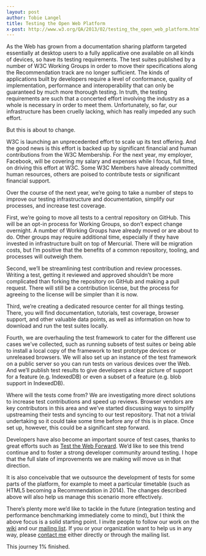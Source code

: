 ```yaml
---
layout: post
author: Tobie Langel
title: Testing the Open Web Platform
x-post: http://www.w3.org/QA/2013/02/testing_the_open_web_platform.html
---
```


As the Web has grown from a documentation sharing platform targeted essentially
at desktop users to a fully applicative one available on all kinds of devices,
so have its testing requirements. The test suites published by a number of W3C
Working Groups in order to move their specifications along the Recommendation
track are no longer sufficient. The kinds of applications built by developers
require a level of conformance, quality of implementation, performance and
interoperability that can only be guaranteed by much more thorough testing. In
truth, the testing requirements are such that a concerted effort involving the
industry as a whole is necessary in order to meet them. Unfortunately, so far,
our infrastructure has been cruelly lacking, which has really impeded any such
effort.

But this is about to change.

W3C is launching an unprecedented effort to scale up its test offering. And the
good news is this effort is backed up by significant financial and human
contributions from the W3C Membership. For the next year, my employer, Facebook,
will be covering my salary and expenses while I focus, full time, on driving
this effort at W3C. Some W3C Members have already committed human resources,
others are poised to contribute tests or significant financial support.

Over the course of the next year, we’re going to take a number of steps to
improve our testing infrastructure and documentation, simplify our processes,
and increase test coverage.

First, we’re going to move all tests to a central repository on GitHub. This
will be an opt-in process for Working Groups, so don’t expect change overnight.
A number of Working Groups have already moved or are about to do. Other groups
may require additional time, especially if they have invested in infrastructure
built on top of Mercurial. There will be migration costs, but I’m positive that
the benefits of a common repository, tooling, and processes will outweigh them.

Second, we’ll be streamlining test contribution and review processes. Writing a
test, getting it reviewed and approved shouldn’t be more complicated than
forking the repository on GitHub and making a pull request. There will still be
a contribution license, but the process for agreeing to the license will be
simpler than it is now.

Third, we’re creating a dedicated resource center for all things testing. There,
you will find documentation, tutorials, test coverage, browser support, and other
valuable data points, as well as information on how to download and run the test
suites locally.

Fourth, we are overhauling the test framework to cater for the different use
cases we’ve collected, such as running subsets of test suites or being able to
install a local copy of the framework to test prototype devices or unreleased
browsers. We will also set up an instance of the test framework on a public
server so you can run tests on various devices over the Web. And we’ll publish
test results to give developers a clear picture of support for a feature (e.g.
IndexedDB) or even a subset of a feature (e.g. blob support in IndexedDB).

Where will the tests come from? We are investigating more direct solutions to
increase test contributions and speed up reviews. Browser vendors are key
contributors in this area and we’ve started discussing ways to simplify
upstreaming their tests and syncing to our test repository. That not a trivial
undertaking so it could take some time before any of this is in place. Once set
up, however, this could be a significant step forward.

Developers have also become an important source of test cases, thanks to great
efforts such as [Test the Web Forward](http://testthewebforward.org/). We’d
like to see this trend continue and to foster a strong developer community
around testing. I hope that the full slate of improvements we are making will
move us in that direction.

It is also conceivable that we outsource the development of tests for some parts
of the platform, for example to meet a particular timetable (such as HTML5
becoming a Recommendation in 2014). The changes described above will also help
us manage this scenario more effectively.

There’s plenty more we’d like to tackle in the future (integration testing and
performance benchmarking immediately come to mind), but I think the above focus
is a solid starting point. I invite people to follow our work on the
[wiki](http://www.w3.org/wiki/Testing/) and our
[mailing list](http://lists.w3.org/Archives/Public/public-test-infra/). If you
or your organization want to help us in any way, please
[contact me](mailto:tobie@w3.org) either directly or through the mailing list.

This journey 1% finished.